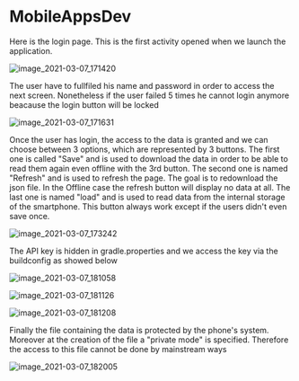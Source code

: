 # MobileAppsDev

Here is the login page. This is the first activity opened when we launch the application.

![image_2021-03-07_171420](https://user-images.githubusercontent.com/80149866/110246609-8e8f1480-7f68-11eb-8e3f-479dd70557c0.png)


The user have to fullfiled his name and password in order to access the next screen. Nonetheless if the user failed 5 times he cannot login anymore beacause the login button will be locked

![image_2021-03-07_171631](https://user-images.githubusercontent.com/80149866/110246684-dd3cae80-7f68-11eb-8ed0-8f233c58f11a.png)

Once the user has login, the access to the data is granted and we can choose between 3 options, which are represented by 3 buttons.
The first one is called "Save" and is used to download the data in order to be able to read them again even offline with the 3rd button.
The second one is named "Refresh" and is used to refresh the page. The goal is to redownload the json file. In the Offline case the refresh button will display no data at all.
The last one is named "load" and is used to read data from the internal storage of the smartphone. This button always work except if the users didn't even save once.

![image_2021-03-07_173242](https://user-images.githubusercontent.com/80149866/110247161-1fff8600-7f6b-11eb-91ca-1b250c4a9df2.png)


The API key is hidden in gradle.properties and we access the key via the buildconfig as showed below 

![image_2021-03-07_181058](https://user-images.githubusercontent.com/80149866/110248258-78855200-7f70-11eb-9ddc-cbcc4209a313.png)

![image_2021-03-07_181126](https://user-images.githubusercontent.com/80149866/110248282-8935c800-7f70-11eb-91e3-16556f56bc28.png)

![image_2021-03-07_181208](https://user-images.githubusercontent.com/80149866/110248309-a1a5e280-7f70-11eb-8308-f08246350584.png)


Finally the file containing the data is protected by the phone's system. Moreover at the creation of the file a "private mode" is specified. Therefore the access to this file cannot be done by mainstream ways

![image_2021-03-07_182005](https://user-images.githubusercontent.com/80149866/110248483-be8ee580-7f71-11eb-8851-4cacb3b60116.png)
